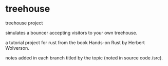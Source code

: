 # treehouse
treehouse project

simulates a bouncer accepting visitors to your own treehouse.

a tutorial project for rust from the book Hands-on Rust by Herbert Wolverson.

notes added in each branch titled by the topic (noted in source code /src).
